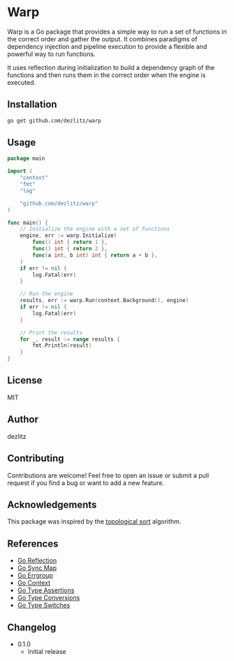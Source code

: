# Warp

Warp is a Go package that provides a simple way to run a set of functions in the correct order and gather the output.
It combines paradigms of dependency injection and pipeline execution to provide a flexible and powerful way to run functions.

It uses reflection during initialization to build a dependency graph of the functions and then runs them in the correct order when the engine is executed.

## Installation

```bash
go get github.com/dezlitz/warp
```

## Usage

```go
package main

import (
    "context"
    "fmt"
    "log"

    "github.com/dezlitz/warp"
)

func main() {
    // Initialize the engine with a set of functions
    engine, err := warp.Initialize(
        func() int { return 1 },
        func() int { return 2 },
        func(a int, b int) int { return a + b },
    )
    if err != nil {
        log.Fatal(err)
    }

    // Run the engine
    results, err := warp.Run(context.Background(), engine)
    if err != nil {
        log.Fatal(err)
    }

    // Print the results
    for _, result := range results {
        fmt.Println(result)
    }
}
```

## License

MIT

## Author

dezlitz

## Contributing

Contributions are welcome! Feel free to open an issue or submit a pull request if you find a bug or want to add a new feature.

## Acknowledgements

This package was inspired by the [topological sort](https://en.wikipedia.org/wiki/Topological_sorting) algorithm.

## References

- [Go Reflection](https://blog.golang.org/laws-of-reflection)
- [Go Sync Map](https://pkg.go.dev/sync#Map)
- [Go Errgroup](https://pkg.go.dev/golang.org/x/sync/errgroup)
- [Go Context](https://pkg.go.dev/context)
- [Go Type Assertions](https://tour.golang.org/methods/15)
- [Go Type Conversions](https://tour.golang.org/methods/9)
- [Go Type Switches](https://tour.golang.org/methods/16)

## Changelog

- 0.1.0
  - Initial release
